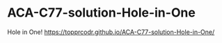 # ACA-C77-solution-Hole-in-One
Hole in One!
https://topprcodr.github.io/ACA-C77-solution-Hole-in-One/
